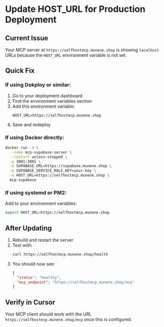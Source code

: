 # Update HOST_URL for Production Deployment

## Current Issue
Your MCP server at `https://selfhostmcp.munene.shop` is showing `localhost` URLs because the `HOST_URL` environment variable is not set.

## Quick Fix

### If using Dokploy or similar:
1. Go to your deployment dashboard
2. Find the environment variables section
3. Add this environment variable:
   ```
   HOST_URL=https://selfhostmcp.munene.shop
   ```
4. Save and redeploy

### If using Docker directly:
```bash
docker run -d \
  --name mcp-supabase-server \
  --restart unless-stopped \
  -p 3001:3001 \
  -e SUPABASE_URL=https://supabase.munene.shop \
  -e SUPABASE_SERVICE_ROLE_KEY=your-key \
  -e HOST_URL=https://selfhostmcp.munene.shop \
  mcp-supabase
```

### If using systemd or PM2:
Add to your environment variables:
```bash
export HOST_URL=https://selfhostmcp.munene.shop
```

## After Updating
1. Rebuild and restart the server
2. Test with:
   ```bash
   curl https://selfhostmcp.munene.shop/health
   ```
3. You should now see:
   ```json
   {
     "status": "healthy",
     "mcp_endpoint": "https://selfhostmcp.munene.shop/mcp"
   }
   ```

## Verify in Cursor
Your MCP client should work with the URL `https://selfhostmcp.munene.shop/mcp` once this is configured.
